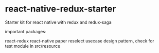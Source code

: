 # react-native-redux-starter
Starter kit for react native with redux and redux-saga

important packages:

react-redux
react-native paper
reselect
usecase design pattern, check for test module in src/resource
